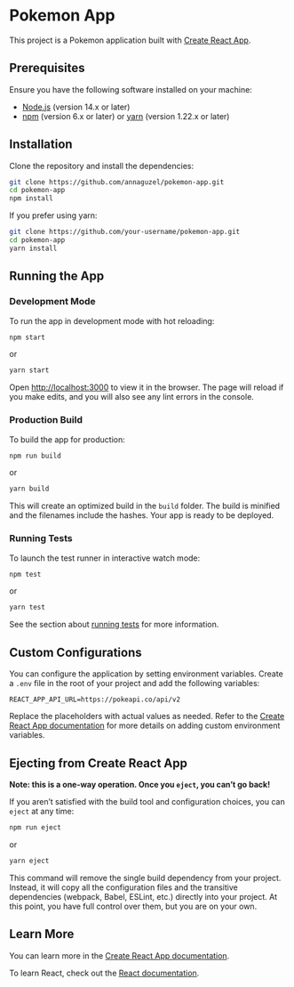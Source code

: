 
# Pokemon App

This project is a Pokemon application built with [Create React App](https://github.com/facebook/create-react-app).

## Prerequisites

Ensure you have the following software installed on your machine:

- [Node.js](https://nodejs.org/) (version 14.x or later)
- [npm](https://www.npmjs.com/) (version 6.x or later) or [yarn](https://yarnpkg.com/) (version 1.22.x or later)

## Installation

Clone the repository and install the dependencies:

```bash
git clone https://github.com/annaguzel/pokemon-app.git
cd pokemon-app
npm install
```

If you prefer using yarn:

```bash
git clone https://github.com/your-username/pokemon-app.git
cd pokemon-app
yarn install
```

## Running the App

### Development Mode

To run the app in development mode with hot reloading:

```bash
npm start
```

or

```bash
yarn start
```

Open [http://localhost:3000](http://localhost:3000) to view it in the browser. The page will reload if you make edits, and you will also see any lint errors in the console.

### Production Build

To build the app for production:

```bash
npm run build
```

or

```bash
yarn build
```

This will create an optimized build in the `build` folder. The build is minified and the filenames include the hashes. Your app is ready to be deployed.

### Running Tests

To launch the test runner in interactive watch mode:

```bash
npm test
```

or

```bash
yarn test
```

See the section about [running tests](https://facebook.github.io/create-react-app/docs/running-tests) for more information.

## Custom Configurations

You can configure the application by setting environment variables. Create a `.env` file in the root of your project and add the following variables:

```env
REACT_APP_API_URL=https://pokeapi.co/api/v2
```

Replace the placeholders with actual values as needed. Refer to the [Create React App documentation](https://facebook.github.io/create-react-app/docs/adding-custom-environment-variables) for more details on adding custom environment variables.

## Ejecting from Create React App

**Note: this is a one-way operation. Once you `eject`, you can’t go back!**

If you aren’t satisfied with the build tool and configuration choices, you can `eject` at any time:

```bash
npm run eject
```

or

```bash
yarn eject
```

This command will remove the single build dependency from your project. Instead, it will copy all the configuration files and the transitive dependencies (webpack, Babel, ESLint, etc.) directly into your project. At this point, you have full control over them, but you are on your own.

## Learn More

You can learn more in the [Create React App documentation](https://facebook.github.io/create-react-app/docs/getting-started).

To learn React, check out the [React documentation](https://reactjs.org/).
